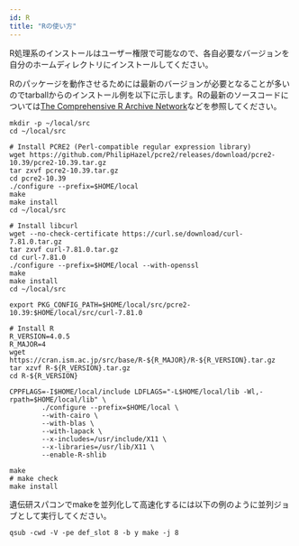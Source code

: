 ```yaml
---
id: R
title: "Rの使い方"
---
```


R処理系のインストールはユーザー権限で可能なので、各自必要なバージョンを自分のホームディレクトリにインストールしてください。

 
 
 Rのパッケージを動作させるためには最新のバージョンが必要となることが多いのでtarballからのインストール例を以下に示します。Rの最新のソースコードについては[The Comprehensive R Archive Network](https://cran.ism.ac.jp/)などを参照してください。

```
mkdir -p ~/local/src
cd ~/local/src

# Install PCRE2 (Perl-compatible regular expression library)
wget https://github.com/PhilipHazel/pcre2/releases/download/pcre2-10.39/pcre2-10.39.tar.gz
tar zxvf pcre2-10.39.tar.gz
cd pcre2-10.39
./configure --prefix=$HOME/local
make
make install
cd ~/local/src

# Install libcurl
wget --no-check-certificate https://curl.se/download/curl-7.81.0.tar.gz
tar zxvf curl-7.81.0.tar.gz
cd curl-7.81.0
./configure --prefix=$HOME/local --with-openssl
make
make install
cd ~/local/src

export PKG_CONFIG_PATH=$HOME/local/src/pcre2-10.39:$HOME/local/src/curl-7.81.0

# Install R
R_VERSION=4.0.5
R_MAJOR=4
wget https://cran.ism.ac.jp/src/base/R-${R_MAJOR}/R-${R_VERSION}.tar.gz
tar xzvf R-${R_VERSION}.tar.gz
cd R-${R_VERSION}

CPPFLAGS=-I$HOME/local/include LDFLAGS="-L$HOME/local/lib -Wl,-rpath=$HOME/local/lib" \
        ./configure --prefix=$HOME/local \
        --with-cairo \
        --with-blas \
        --with-lapack \
        --x-includes=/usr/include/X11 \
        --x-libraries=/usr/lib/X11 \
        --enable-R-shlib

make
# make check
make install		
```

遺伝研スパコンでmakeを並列化して高速化するには以下の例のように並列ジョブとして実行してください。
```
qsub -cwd -V -pe def_slot 8 -b y make -j 8
```
